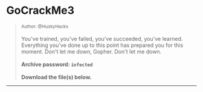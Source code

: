 # GoCrackMe3

> <small>Author: @HuskyHacks</small><br><br>You've trained, you've failed, you've succeeded, you've learned. Everything you've done up to this point has prepared you for this moment. Don't let me down, Gopher. Don't let me down.  <br><br> <b>Archive password: <code>infected</code></b> <br><br> <b>Download the file(s) below.</b>


-------------------

